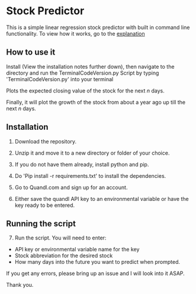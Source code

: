 # Stock Predictor

This is a simple linear regression stock predictor with built in command line functionality.
To view how it works, go to the [explanation]()
## How to use it
Install (View the installation notes further down), then navigate to the directory and run the TerminalCodeVersion.py Script by typing 'TerminalCodeVersion.py' into your terminal

Plots the expected closing value of the stock for the next *n* days.

Finally, it will plot the growth of the stock from about a year ago up till the next *n* days.

## Installation

1. Download the repository.

2. Unzip it and move it to a new directory or folder of your choice.

3. If you do not have them already, install python and pip.

4. Do 'Pip install -r requirements.txt' to install the dependencies.

5. Go to Quandl.com and sign up for an account.

6. Either save the quandl API key to an environmental variable or have the key ready to be entered.

## Running the script

7. Run the script. You will need to enter:
  *   API key or environmental variable name for the key
  *   Stock abbreviation for the desired stock
  *   How many days into the future you want to predict
when prompted.


If you get any errors, please bring up an issue and I will look into it ASAP.

Thank you.
